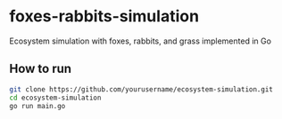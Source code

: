 # foxes-rabbits-simulation
Ecosystem simulation with foxes, rabbits, and grass implemented in Go

## How to run

```bash
git clone https://github.com/yourusername/ecosystem-simulation.git
cd ecosystem-simulation
go run main.go
```
